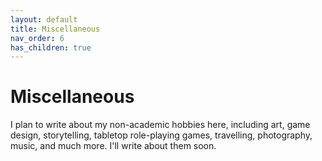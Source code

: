 ```yaml
---
layout: default
title: Miscellaneous
nav_order: 6
has_children: true
---
```


# Miscellaneous

I plan to write about my non-academic hobbies here, including art, game design, storytelling, tabletop role-playing games, travelling, photography, music, and much more. I'll write about them soon.

